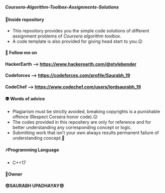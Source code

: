 ##### Coursera-Algorithm-Toolbox-Assignments-Solutions


#### :memo:**Inside repository**
- This repository provides you the simple code solutions of different assignment problems of *Coursera algorithm toolbox*.
- A code template is also provided for giving head start to you.:wink:



 #### :raised_hands:	 Follow me on
 
 ####                            **HackerEarth** --> https://www.hackerearth.com/@stylebender
 ####                            **Codeforces** --> https://codeforces.com/profile/Saurabh_19
 ####                            **CodeChef** --> https://www.codechef.com/users/lordsaurabh_19



#### :alien: **Words of advice**
- Plagiarism must be strictly avoided, breaking copyrights is a punishable offence (Respect Corsera honor code).:neutral_face:
- The codes provided in this repositery are only for reference and for better understanding any corresponding concept or logic.
- Submitting work that isn’t your own always results permanent failure of understanding concept.:imp:



#### :zap:**Programming Language**
- C++17



####                     :name_badge:Owner
####                     :sunglasses:**SAURABH UPADHAYAY**:sunglasses:
